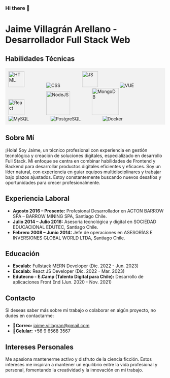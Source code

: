 ### Hi there 👋
# Jaime Villagrán Arellano - Desarrollador Full Stack Web

## Habilidades Técnicas


   <div style="background-color: #f2f2f2; padding: 10px;">
      <img src="https://github.com/jaimeVillagran/jaimeVillagran/assets/87080231/411bb714-796f-41be-8370-4211491d148a" alt="HTML" width="50" style="margin-right: 65px;"/>
      <img src="https://github.com/jaimeVillagran/jaimeVillagran/assets/87080231/f3087369-4eef-4c42-89c0-99b84ebea24a" alt="CSS" with="50" style="margin-right: 65px;"/>
      <img src="https://github.com/jaimeVillagran/jaimeVillagran/assets/87080231/d8f2da58-6a35-450c-894c-cbc3411fe5e1" alt="JS" width="50" style="margin-right: 65px;"/>
      <img src="https://github.com/jaimeVillagran/jaimeVillagran/assets/87080231/f260a043-fe96-4a5f-b6e1-6a6c304a9b43" alt="VUE" with="50" style="margin-right: 65px;"/>
      <img src="https://github.com/jaimeVillagran/jaimeVillagran/assets/87080231/0ba29f11-82b8-44fb-a601-5feec8b4a7ad" alt="React" width="50" style="margin-right: 65px;"/>
      <img src="https://github.com/jaimeVillagran/jaimeVillagran/assets/87080231/7f24a656-0e0c-471a-9eb8-c191ba313af5" alt="NodeJS" width="75" style="margin-right: 65px;"/>
      <img src="https://github.com/jaimeVillagran/jaimeVillagran/assets/87080231/0cd6d5c0-147e-40dd-8979-1308556acec2" alt="MongoDB" width="85" style="margin-right: 65px;"/>
      <img src="https://github.com/jaimeVillagran/jaimeVillagran/assets/87080231/ebc0ea18-0539-46c4-87ca-843a1f375dc2" alt="MySQL" with="50" style="margin-right: 65px;"/>
      <img src="https://github.com/jaimeVillagran/jaimeVillagran/assets/87080231/3785126b-cf37-48b3-8066-383b7484d0b6" alt="PostgreSQL" with="50" style="margin-right: 65px;"/>
      <img src="https://github.com/jaimeVillagran/jaimeVillagran/assets/87080231/256bb014-563b-4f98-8b5c-0600278ec950" alt="Docker" with="50" style="margin-right: 65px;"/>
   </div>




## Sobre Mí
¡Hola! Soy Jaime, un técnico profesional con experiencia en gestión tecnológica y creación de soluciones digitales, especializado en desarrollo Full Stack. Mi enfoque se centra en combinar habilidades de Frontend y Backend para desarrollar productos digitales eficientes y eficaces. Soy un líder natural, con experiencia en guiar equipos multidisciplinares y trabajar bajo plazos ajustados. Estoy constantemente buscando nuevos desafíos y oportunidades para crecer profesionalmente.

## Experiencia Laboral
- **Agosto 2016 – Presente:** Profesional Desarrollador en ACTON BARROW SPA – BARROW MINING SPA, Santiago Chile.
- **Julio 2014 – Julio 2016:** Asesoría tecnológica y digital en SOCIEDAD EDUCACIONAL EDUTEC, Santiago Chile.
- **Febrero 2008 – Junio 2014:** Jefe de operaciones en ASESORÍAS E INVERSIONES GLOBAL WORLD LTDA, Santiago Chile.
## Educación
- **Escalab:** Fullstack MERN Developer (Dic. 2022 - Jun. 2023)
- **Escalab:** React JS Developer (Dic. 2022 - Mar. 2023)
- **Edutecno - E.Camp (Talento Digital para Chile):** Desarrollo de aplicaciones Front End (Jun. 2020 - Nov. 2021)

## Contacto
Si deseas saber más sobre mi trabajo o colaborar en algún proyecto, no dudes en contactarme:
- 📧**Correo:** [jaime.villagran@gmail.com](mailto:jaime.villagran@gmail.com)
- 📳**Celular:** +56 9 6568 3567

## Intereses Personales
Me apasiona mantenerme activo y disfruto de la ciencia ficción. Estos intereses me inspiran a mantener un equilibrio entre la vida profesional y personal, fomentando la creatividad y la innovación en mi trabajo.

<!--
**jaimeVillagran/jaimeVillagran** is a ✨ _special_ ✨ repository because its `README.md` (this file) appears on your GitHub profile.

Here are some ideas to get you started:

- 🔭 I’m currently working on ...
- 🌱 I’m currently learning ...
- 👯 I’m looking to collaborate on ...
- 🤔 I’m looking for help with ...
- 💬 Ask me about ...
- 📫 How to reach me: ...
- 😄 Pronouns: ...
- ⚡ Fun fact: ...
-->
